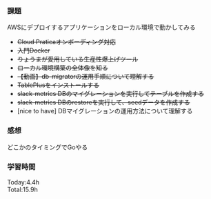 ### 課題
AWSにデプロイするアプリケーションをローカル環境で動かしてみる
- ~~Cloud Praticaオンボーディング対応~~
- ~~入門Docker~~
- ~~りょうまが愛用している生産性爆上げツール~~
- ~~ローカル環境構築の全体像を知る~~
- ~~【動画】db-migratorの運用手順について理解する~~
- ~~TablePlusをインストールする~~
- ~~slack-metrics DBのマイグレーションを実行してテーブルを作成する~~
- ~~slack-metrics DBのrestoreを実行して、seedデータを作成する~~
- [nice to have] DBマイグレーションの運用方法について理解する

### 感想
どこかのタイミングでGoやる

### 学習時間
Today:4.4h<br>
Total:15.9h